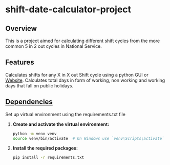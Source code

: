 # shift-date-calculator-project

## Overview
This is a project aimed for calculating different shift cycles from the more common 5 in 2 out cycles in National Service.

## Features
Calculates shifts for any X in X out Shift cycle using a python GUI or [Website](https://shiftcalc.streamlit.app/).
Calculates total days in form of working, non working and working days that fall on public holidays.

## [Dependencies](requirements.txt)
Set up virtual environment using the requirements.txt file
1. **Create and activate the virtual environment:**

    ```bash
    python -m venv venv
    source venv/bin/activate  # On Windows use `venv\Scripts\activate`
    ```

2. **Install the required packages:**

    ```bash
    pip install -r requirements.txt
    ```